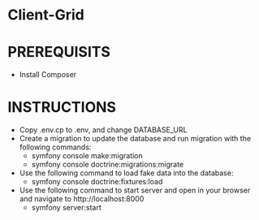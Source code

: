 # Client-Grid

# PREREQUISITS

- Install Composer

# INSTRUCTIONS

- Copy .env.cp to .env, and change DATABASE_URL
- Create a migration to update the database  and run migration with the following commands:
	- symfony console make:migration
	- symfony console doctrine:migrations:migrate
- Use the following command to load fake data  into the database:
	- symfony console doctrine:fixtures:load
- Use the following command  to start server and open in your browser and navigate to http://localhost:8000
	- symfony server:start
